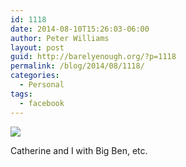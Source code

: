 ```yaml
---
id: 1118
date: 2014-08-10T15:26:03-06:00
author: Peter Williams
layout: post
guid: http://barelyenough.org/?p=1118
permalink: /blog/2014/08/1118/
categories:
  - Personal
tags:
  - facebook
---
```

<div>
  <img src='https://fbcdn-sphotos-d-a.akamaihd.net/hphotos-ak-xap1/t1.0-9/p180x540/10565250_10152290176843339_3881822432887276328_n.jpg' style='max-width:600px;' /></p> 
  
  <div>
    Catherine and I with Big Ben, etc.
  </div>
</div>